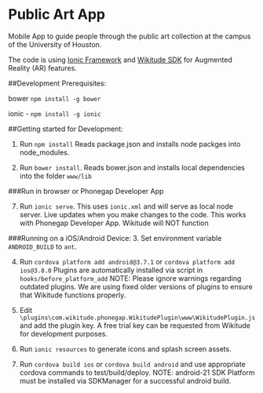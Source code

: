 Public Art App
==========
Mobile App to guide people through the public art collection at the campus of the University of Houston.

The code is using [Ionic Framework](http://ionicframework.com/) and [Wikitude SDK](http://www.wikitude.com/products/wikitude-sdk/) for Augmented Reality (AR) features.

##Development Prerequisites:

bower `npm install -g bower`

ionic - `npm install -g ionic`


##Getting started for Development:

1. Run `npm install` Reads package.json and installs node packges into node_modules.

2. Run `bower install`. Reads bower.json and installs local dependencies into the folder `www/lib`

###Run in browser or Phonegap Developer App

7. Run `ionic serve`.
This uses `ionic.xml` and will serve as local node server. Live updates when you make changes to the code. This works with Phonegap Developer App. Wikitude will NOT function

###Running on a iOS/Android Device:
3. Set environment variable `ANDROID_BUILD` to `ant`.

4. Run `cordova platform add android@3.7.1` or `cordova platform add ios@3.8.0` Plugins are automatically installed via script in `hooks/before_platform_add`
NOTE: Please ignore warnings regarding outdated plugins. We are using fixed older versions of plugins to ensure that Wikitude functions properly.

5. Edit `\plugins\com.wikitude.phonegap.WikitudePlugin\www\WikitudePlugin.js` and add the plugin key. A free trial key can be requested from Wikitude for development purposes.

6. Run `ionic resources` to generate icons and splash screen assets.

7. Run `cordova build ios` or `cordova build android` and use appropriate cordova commands to test/build/deploy. NOTE: android-21 SDK Platform must be installed via SDKManager for a successful android build.
